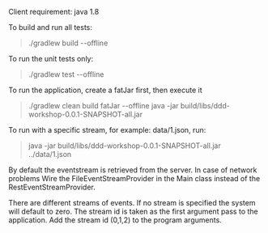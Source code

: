 Client requirement:
java 1.8

To build and run all tests:
> ./gradlew build --offline

To run the unit tests only:
> ./gradlew test --offline

To run the application, create a fatJar first, then execute it
> ./gradlew clean build fatJar --offline
> java -jar build/libs/ddd-workshop-0.0.1-SNAPSHOT-all.jar

To run with a specific stream, for example: data/1.json, run:
> java -jar build/libs/ddd-workshop-0.0.1-SNAPSHOT-all.jar ../data/1.json

By default the eventstream is retrieved from the server. In case of network problems Wire the FileEventStreamProvider 
in the Main class instead of the RestEventStreamProvider. 

There are different streams of events. If no stream is specified the system will default to zero. 
The stream id is taken as the first argument pass to the application.
Add the stream id (0,1,2) to the program arguments.
